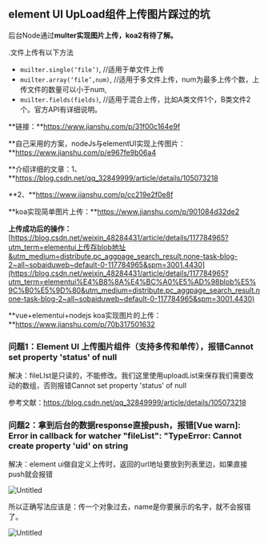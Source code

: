 ## element UI UpLoad组件上传图片踩过的坑

后台Node通过**multer实现图片上传，koa2有待了解。**

.文件上传有以下方法

- `muilter.single(‘file’)`, //适用于单文件上传
- `muilter.array(‘file’,num)`, //适用于多文件上传，num为最多上传个数，上传文件的数量可以小于num,
- `muilter.fields(fields)`, //适用于混合上传，比如A类文件1个，B类文件2个。官方API有详细说明。

**链接：**https://www.jianshu.com/p/31f00c164e9f

**自己采用的方案，nodeJs与elementUI实现上传图片：**https://www.jianshu.com/p/e967fe9b06a4

**介绍详细的文章：1、**https://blog.csdn.net/qq_32849999/article/details/105073218

**2、**https://www.jianshu.com/p/cc219e2f0e8f

**koa实现简单图片上传：**https://www.jianshu.com/p/901084d32de2

**上传成功后的操作：**[https://blog.csdn.net/weixin_48284431/article/details/117784965?utm_term=elementui上传存blob地址&utm_medium=distribute.pc_aggpage_search_result.none-task-blog-2~all~sobaiduweb~default-0-117784965&spm=3001.4430](https://blog.csdn.net/weixin_48284431/article/details/117784965?utm_term=elementui%E4%B8%8A%E4%BC%A0%E5%AD%98blob%E5%9C%B0%E5%9D%80&utm_medium=distribute.pc_aggpage_search_result.none-task-blog-2~all~sobaiduweb~default-0-117784965&spm=3001.4430)

**vue+elementui+nodejs koa实现图片的上传：**https://www.jianshu.com/p/70b317501632

### 问题1：**Element UI 上传图片组件（支持多传和单传），报错Cannot set property 'status' of null**

解决：fileLIst是只读的，不能修改。我们这里使用uploadList来保存我们需要改动的数组，否则报错Cannot set property 'status' of null

参考文献：https://blog.csdn.net/qq_32849999/article/details/105073218

### 问题2：拿到后台的数据response直接push，报错[Vue warn]: Error in callback for watcher "fileList": "TypeError: Cannot create property 'uid' on string

解决：element ui做自定义上传时，返回的url地址要放到列表里边，如果直接push就会报错

![Untitled](https://s3-us-west-2.amazonaws.com/secure.notion-static.com/f17104d3-50b5-4782-a025-a226fbeafed9/Untitled.png)

所以正确写法应该是：传一个对象过去，name是你要展示的名字，就不会报错了。

![Untitled](https://s3-us-west-2.amazonaws.com/secure.notion-static.com/280583fe-4ea0-475c-a32e-26c4ad6df3b5/Untitled.png)
